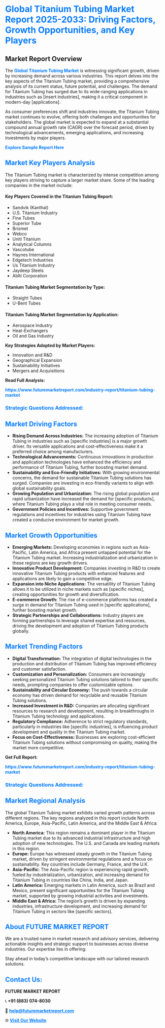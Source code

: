 <h1 style="color: #007BFF;">Global Titanium Tubing Market Report 2025-2033: Driving Factors, Growth Opportunities, and Key Players</h1>

<section id="overview">
<h2>Market Report Overview</h2>
<p>The <a href="https://www.futuremarketreport.com/industry-report/titanium-tubing-market" style="color: #007BFF; text-decoration: none;"><strong>Global Titanium Tubing Market</strong></a> is witnessing significant growth, driven by increasing demand across various industries. This report delves into the key aspects of the Titanium Tubing market, providing a comprehensive analysis of its current status, future potential, and challenges. The demand for Titanium Tubing has surged due to its wide-ranging applications in industries such as [insert industries], making it a critical component in modern-day [applications].</p>
<p>As consumer preferences shift and industries innovate, the Titanium Tubing market continues to evolve, offering both challenges and opportunities for stakeholders. The global market is expected to expand at a substantial compound annual growth rate (CAGR) over the forecast period, driven by technological advancements, emerging applications, and increasing investments by major players.</p>
</section>

<section id="overview">
<p><a href="https://www.futuremarketreport.com/request-sample/reportId=31490" style="color: #007BFF; text-decoration: none;"><strong>Explore Sample Report Here</strong></a></p>
</section>

<section id="key-players">
<h2 style="color: #007BFF;">Market Key Players Analysis</h2>
<p>The Titanium Tubing market is characterized by intense competition among key players striving to capture a larger market share. Some of the leading companies in the market include:</p>
<h4>Key Players Covered in the Titanium Tubing Report:</h4>
<ul><li>Sandvik (Kanthal)</li><li>U.S. Titanium Industry</li><li>Fine Tubes</li><li>Superior Tube</li><li>Brismet</li><li>Webco</li><li>Uniti Titanium</li><li>Analytical Columns</li><li>Vascotube</li><li>Haynes International</li><li>Edgetech Industries</li><li>Us Titanium Industry</li><li>Jaydeep Steels</li><li>Ablti Corporation</li></ul>
<h4>Titanium Tubing Market Segmentation by Type:</h4>
<ul><li>Straight Tubes</li><li>U-Bent Tubes</li></ul>

<h4>Titanium Tubing Market Segmentation by Application:</h4>
<ul><li>Aerospace Industry</li><li>Heat-Exchangers</li><li>Oil and Gas Industry</li></ul>
<p><strong>Key Strategies Adopted by Market Players:</strong></p>
<ul>
<li>Innovation and R&D</li>
<li>Geographical Expansion</li>
<li>Sustainability Initiatives</li>
<li>Mergers and Acquisitions</li>
</ul>
</section>

<section>
<p><strong>Read Full Analysis: </strong></p><a href="https://www.futuremarketreport.com/industry-report/titanium-tubing-market" style="color: #007BFF; text-decoration: none;"><strong>https://www.futuremarketreport.com/industry-report/titanium-tubing-market</strong></a>
<h3 style="color: #007BFF;">Strategic Questions Addressed:</h3>
</section>

<section id="driving-factors">
<h2 style="color: #007BFF;">Market Driving Factors</h2>
<ul>
<li><strong>Rising Demand Across Industries:</strong> The increasing adoption of Titanium Tubing in industries such as [specific industries] is a major growth driver. Its versatile applications and cost-effectiveness make it a preferred choice among manufacturers.</li>
<li><strong>Technological Advancements:</strong> Continuous innovations in production and application technologies have enhanced the efficiency and performance of Titanium Tubing, further boosting market demand.</li>
<li><strong>Sustainability and Eco-Friendly Initiatives:</strong> With growing environmental concerns, the demand for sustainable Titanium Tubing solutions has surged. Companies are investing in eco-friendly variants to align with global sustainability goals.</li>
<li><strong>Growing Population and Urbanization:</strong> The rising global population and rapid urbanization have increased the demand for [specific products], where Titanium Tubing plays a vital role in meeting consumer needs.</li>
<li><strong>Government Policies and Incentives:</strong> Supportive government regulations and incentives for industries using Titanium Tubing have created a conducive environment for market growth.</li>
</ul>
</section>

<section id="growth-opportunities">
<h2 style="color: #007BFF;">Market Growth Opportunities</h2>
<ul>
<li><strong>Emerging Markets:</strong> Developing economies in regions such as Asia-Pacific, Latin America, and Africa present untapped potential for the Titanium Tubing market. Increasing industrialization and urbanization in these regions are key growth drivers.</li>
<li><strong>Innovative Product Development:</strong> Companies investing in R&D to create innovative Titanium Tubing products with enhanced features and applications are likely to gain a competitive edge.</li>
<li><strong>Expansion into Niche Applications:</strong> The versatility of Titanium Tubing allows it to be utilized in niche markets such as [specific niches], creating opportunities for growth and diversification.</li>
<li><strong>E-commerce Growth:</strong> The rise of e-commerce platforms has created a surge in demand for Titanium Tubing used in [specific applications], further boosting market growth.</li>
<li><strong>Strategic Partnerships and Collaborations:</strong> Industry players are forming partnerships to leverage shared expertise and resources, driving the development and adoption of Titanium Tubing products globally.</li>
</ul>
</section>

<section id="trending-factors">
<h2 style="color: #007BFF;">Market Trending Factors</h2>
<ul>
<li><strong>Digital Transformation:</strong> The integration of digital technologies in the production and distribution of Titanium Tubing has improved efficiency and customer satisfaction.</li>
<li><strong>Customization and Personalization:</strong> Consumers are increasingly seeking personalized Titanium Tubing solutions tailored to their specific needs, prompting companies to offer customizable options.</li>
<li><strong>Sustainability and Circular Economy:</strong> The push towards a circular economy has driven demand for recyclable and reusable Titanium Tubing solutions.</li>
<li><strong>Increased Investment in R&D:</strong> Companies are allocating significant resources to research and development, resulting in breakthroughs in Titanium Tubing technology and applications.</li>
<li><strong>Regulatory Compliance:</strong> Adherence to strict regulatory standards, particularly in industries like [specific industries], is influencing product development and quality in the Titanium Tubing market.</li>
<li><strong>Focus on Cost-Effectiveness:</strong> Businesses are exploring cost-efficient Titanium Tubing solutions without compromising on quality, making the market more competitive.</li>
</ul>
</section>

<section>
<p><strong>Get Full Report: </strong></p><a href="https://www.futuremarketreport.com/industry-report/titanium-tubing-market" style="color: #007BFF; text-decoration: none;"><strong>https://www.futuremarketreport.com/industry-report/titanium-tubing-market</strong></a>
<h3 style="color: #007BFF;">Strategic Questions Addressed:</h3>
</section>


<section id="regional-analysis">
<h2 style="color: #007BFF;">Market Regional Analysis</h2>
<p>The global Titanium Tubing market exhibits varied growth patterns across different regions. The key regions analyzed in this report include North America, Europe, Asia-Pacific, Latin America, and the Middle East & Africa:</p>
<ul>
<li><strong>North America:</strong> This region remains a dominant player in the Titanium Tubing market due to its advanced industrial infrastructure and high adoption of new technologies. The U.S. and Canada are leading markets in this region.</li>
<li><strong>Europe:</strong> Europe has witnessed steady growth in the Titanium Tubing market, driven by stringent environmental regulations and a focus on sustainability. Key countries include Germany, France, and the U.K.</li>
<li><strong>Asia-Pacific:</strong> The Asia-Pacific region is experiencing rapid growth, fueled by industrialization, urbanization, and increasing demand for Titanium Tubing in countries like China, India, and Japan.</li>
<li><strong>Latin America:</strong> Emerging markets in Latin America, such as Brazil and Mexico, present significant opportunities for the Titanium Tubing market, supported by growing industrial activities and investments.</li>
<li><strong>Middle East & Africa:</strong> The region’s growth is driven by expanding industries, infrastructure development, and increasing demand for Titanium Tubing in sectors like [specific sectors].</li>
</ul>
</section>

<footer>
<h2 style="color: #007BFF;">About FUTURE MARKET REPORT</h2>
<p>We are a trusted name in market research and advisory services, delivering actionable insights and strategic support to businesses across diverse industries. Our expertise lies in offering:</p>

<p>Stay ahead in today’s competitive landscape with our tailored research solutions.</p>

<h2 style="color: #007BFF;">Contact Us:</h2>
<p><strong>FUTURE MARKET REPORT</strong></p>
<p>📞 <strong>+91 (883) 074-8030</strong></p>
<p>📧 <strong><a href="mailto:help@futuremarketreport.com" style="color: #007BFF;">help@futuremarketreport.com</a></strong></p>
<p>🌐 <strong><a href="https://www.futuremarketreport.com/" style="color: #007BFF;">Visit Our Website</a></strong></p>
</footer>